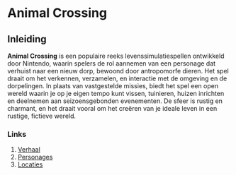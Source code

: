 # Animal Crossing

## Inleiding

**Animal Crossing** is een populaire reeks levenssimulatiespellen ontwikkeld door Nintendo, waarin spelers de rol aannemen van een personage dat verhuist naar een nieuw dorp, bewoond door antropomorfe dieren. Het spel draait om het verkennen, verzamelen, en interactie met de omgeving en de dorpelingen. In plaats van vastgestelde missies, biedt het spel een open wereld waarin je op je eigen tempo kunt vissen, tuinieren, huizen inrichten en deelnemen aan seizoensgebonden evenementen. De sfeer is rustig en charmant, en het draait vooral om het creëren van je ideale leven in een rustige, fictieve wereld.

### Links
1. [Verhaal](verhaal.md)
2. [Personages](personages.md)
3. [Locaties](locaties.md)